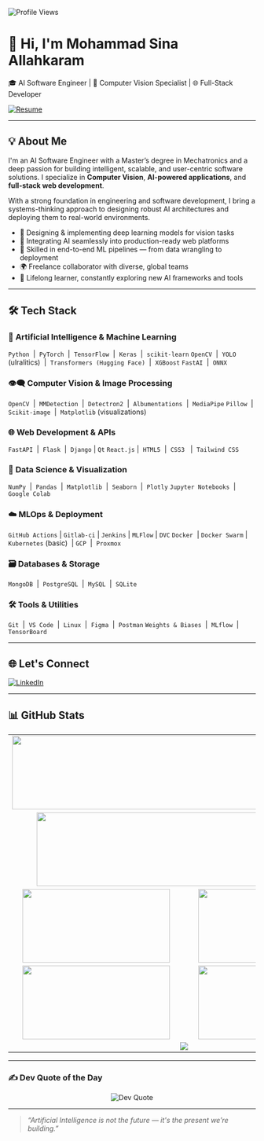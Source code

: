 <p align="left">
  <img src="https://komarev.com/ghpvc/?username=msinamsina&label=Profile%20views&color=0e75b6&style=flat" alt="Profile Views" />
</p>

# 👋 Hi, I'm Mohammad Sina Allahkaram

🎓 AI Software Engineer | 🤖 Computer Vision Specialist | 🌐 Full-Stack Developer

<a href="https://github.com/msinamsina/CV/raw/main/MohammadSinaAlahkaram.pdf" target="_blank">
  <img src="https://img.shields.io/badge/Resume-View-blue?style=flat" alt="Resume" />
</a>

---

## 💡 About Me

I'm an AI Software Engineer with a Master’s degree in Mechatronics and a deep passion for building intelligent, scalable, and user-centric software solutions. I specialize in **Computer Vision**, **AI-powered applications**, and **full-stack web development**.

With a strong foundation in engineering and software development, I bring a systems-thinking approach to designing robust AI architectures and deploying them to real-world environments.

* 🤖 Designing & implementing deep learning models for vision tasks
* 🧠 Integrating AI seamlessly into production-ready web platforms
* 🧩 Skilled in end-to-end ML pipelines — from data wrangling to deployment
* 🌍 Freelance collaborator with diverse, global teams
* 🚀 Lifelong learner, constantly exploring new AI frameworks and tools

---

## 🛠️ Tech Stack

### 🧠 **Artificial Intelligence & Machine Learning**

`Python`  |  `PyTorch`  |  `TensorFlow`  |  `Keras`  |  `scikit-learn`
`OpenCV`  |  `YOLO` (ulralitics)  |  `Transformers (Hugging Face)`  |  `XGBoost`
`FastAI`  |  `ONNX` 

### 👁️‍🗨️ **Computer Vision & Image Processing**

`OpenCV`  |  `MMDetection`  |  `Detectron2`  |  `Albumentations`  |  `MediaPipe`
`Pillow`  |  `Scikit-image`  |  `Matplotlib` (visualizations)

### 🌐 **Web Development & APIs**

`FastAPI`  |  `Flask`  |  `Django`   |  `Qt`
`React.js` |  `HTML5`  |  `CSS3`     |  `Tailwind CSS`

### 🧪 **Data Science & Visualization**

`NumPy`  |  `Pandas`  |  `Matplotlib`  |  `Seaborn`  |  `Plotly`
`Jupyter Notebooks`  |  `Google Colab`

### ☁️ **MLOps & Deployment**

`GitHub Actions` | `Gitlab-ci` | `Jenkins` | `MLFlow` | `DVC`
`Docker`  |  `Docker Swarm`  |  `Kubernetes` (basic)  | `GCP`  |  `Proxmox` 

### 🗃️ **Databases & Storage**

`MongoDB`  |  `PostgreSQL`  |  `MySQL`  |  `SQLite` 

### 🛠️ **Tools & Utilities**

`Git`  |  `VS Code`  |  `Linux`  |  `Figma`  |  `Postman`
`Weights & Biases`  |  `MLflow`  |  `TensorBoard`

---

## 🌐 Let's Connect

[![LinkedIn](https://img.shields.io/badge/LinkedIn-%230077B5.svg?logo=linkedin\&logoColor=white)](https://linkedin.com/in/mohammad-sina-allahkaram-5b5a8a1a9)

---

## 📊 GitHub Stats

<table align="center">
  <tr>
    <td colspan="2" align="center">
      <img src="https://github-profile-summary-cards.vercel.app/api/cards/profile-details?username=msinamsina&theme=onedark" width="700" height="150" />
    </td>
  </tr>
  <tr>
    <td colspan="2" align="center">
      <img src="https://github-readme-streak-stats.herokuapp.com/?user=msinamsina&theme=onedark" width="600" height="150" />
    </td>
  </tr>
  <tr>
    <td align="center">
      <img src="https://github-profile-summary-cards.vercel.app/api/cards/repos-per-language?username=msinamsina&theme=onedark" width="300" height="150" />
    </td>
    <td align="center">
      <img src="https://github-profile-summary-cards.vercel.app/api/cards/most-commit-language?username=msinamsina&theme=onedark" width="300" height="150" />
    </td>
  </tr>
  <tr>
    <td align="center">
      <img src="https://github-profile-summary-cards.vercel.app/api/cards/stats?username=msinamsina&theme=onedark" width="300" height="150" />
    </td>
    <td align="center">
      <img src="https://github-profile-summary-cards.vercel.app/api/cards/productive-time?username=msinamsina&theme=onedark" width="300" height="150" />
    </td>
  </tr>
  <tr>
    <td colspan="2" align="center">
      <img src="https://github-profile-trophy.vercel.app/?username=msinamsina&column=9&theme=onedark" />
    </td>
  </tr>
</table>

---

### ✍️ Dev Quote of the Day

<div align="center">
  <img src="https://quotes-github-readme.vercel.app/api?type=horizontal&theme=onedark" alt="Dev Quote" />
</div>

---

> *“Artificial Intelligence is not the future — it's the present we’re building.”*

<!---
msinamsina/msinamsina is a ✨ special ✨ repository because its `README.md` (this file) appears on your GitHub profile.
--->
